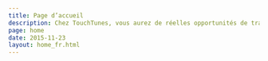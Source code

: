```yaml
---
title: Page d’accueil
description: Chez TouchTunes, vous aurez de réelles opportunités de travailler à Montréal dans l'une des plus grandes plateformes de divertissement interactif de plus de 65 000 sites au pays. Parcourez nos carrières pour commencer.
page: home
date: 2015-11-23
layout: home_fr.html
---
```


